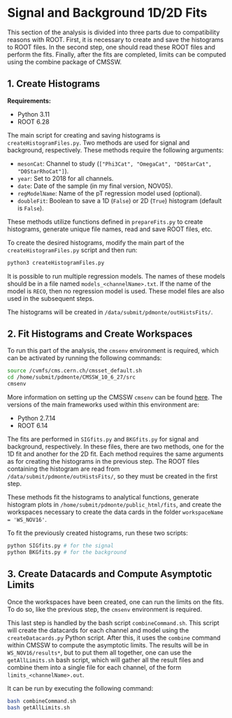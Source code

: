 # Signal and Background 1D/2D Fits

This section of the analysis is divided into three parts due to compatibility reasons with ROOT. First, it is necessary to create and save the histograms to ROOT files. In the second step, one should read these ROOT files and perform the fits. Finally, after the fits are completed, limits can be computed using the combine package of CMSSW.

## 1. Create Histograms
**Requirements:**
- Python 3.11
- ROOT 6.28

The main script for creating and saving histograms is `createHistogramFiles.py`. Two methods are used for signal and background, respectively. These methods require the following arguments:

- `mesonCat`: Channel to study (`["Phi3Cat", "OmegaCat", "D0StarCat", "D0StarRhoCat"]`).
- `year`: Set to 2018 for all channels.
- `date`: Date of the sample (in my final version, NOV05).
- `regModelName`: Name of the pT regression model used (optional).
- `doubleFit`: Boolean to save a 1D (`False`) or 2D (`True`) histogram (default is `False`).

These methods utilize functions defined in `prepareFits.py` to create histograms, generate unique file names, read and save ROOT files, etc.

To create the desired histograms, modify the main part of the `createHistogramFiles.py` script and then run:

```bash
python3 createHistogramFiles.py
```

It is possible to run multiple regression models. The names of these models should be in a file named `models_<channelName>.txt`. If the name of the model is `RECO`, then no regression model is used. These model files are also used in the subsequent steps.

The histograms will be created in `/data/submit/pdmonte/outHistsFits/`.

## 2. Fit Histograms and Create Workspaces
To run this part of the analysis, the `cmsenv` environment is required, which can be activated by running the following commands:

```bash
source /cvmfs/cms.cern.ch/cmsset_default.sh
cd /home/submit/pdmonte/CMSSW_10_6_27/src
cmsenv
```

More information on setting up the CMSSW `cmsenv` can be found [here](https://twiki.cern.ch/twiki/bin/view/CMSPublic/WorkBookSetComputerNode). The versions of the main frameworks used within this environment are:
- Python 2.7.14
- ROOT 6.14

The fits are performed in `SIGfits.py` and `BKGfits.py` for signal and background, respectively. In these files, there are two methods, one for the 1D fit and another for the 2D fit. Each method requires the same arguments as for creating the histograms in the previous step. The ROOT files containing the histogram are read from `/data/submit/pdmonte/outHistsFits/`, so they must be created in the first step.

These methods fit the histograms to analytical functions, generate histogram plots in `/home/submit/pdmonte/public_html/fits`, and create the workspaces necessary to create the data cards in the folder `workspaceName = 'WS_NOV16'`.

To fit the previously created histograms, run these two scripts:

```bash
python SIGfits.py # for the signal
python BKGfits.py # for the background
```

## 3. Create Datacards and Compute Asymptotic Limits
Once the workspaces have been created, one can run the limits on the fits. To do so, like the previous step, the `cmsenv` environment is required.

This last step is handled by the bash script `combineCommand.sh`. This script will create the datacards for each channel and model using the `createDatacards.py` Python script. After this, it uses the `combine` command within CMSSW to compute the asymptotic limits. The results will be in `WS_NOV16/results*`, but to put them all together, one can use the `getAllLimits.sh` bash script, which will gather all the result files and combine them into a single file for each channel, of the form `limits_<channelName>.out`.

It can be run by executing the following command:

```bash
bash combineCommand.sh
bash getAllLimits.sh
```